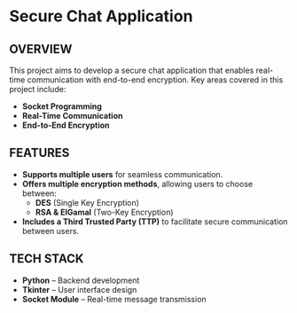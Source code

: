 # Secure Chat Application  

## OVERVIEW
This project aims to develop a secure chat application that enables real-time communication with end-to-end encryption. Key areas covered in this project include:  
- **Socket Programming**  
- **Real-Time Communication**  
- **End-to-End Encryption**  

## FEATURES 
- **Supports multiple users** for seamless communication.  
- **Offers multiple encryption methods**, allowing users to choose between:  
  - **DES** (Single Key Encryption)  
  - **RSA & ElGamal** (Two-Key Encryption)  
- **Includes a Third Trusted Party (TTP)** to facilitate secure communication between users.  

## TECH STACK 
- **Python** – Backend development  
- **Tkinter** – User interface design  
- **Socket Module** – Real-time message transmission
